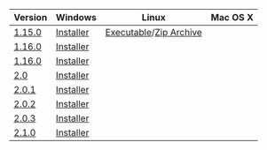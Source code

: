 

Version | Windows | Linux | Mac OS X
------------ | ------------- | ------------- | -------------
[1.15.0](/release_notes/v1.15.0.md) | [Installer](http://update.mapsurfernet.com/windows/1.15/MapSurfer.NET-1.15-setup_win.exe) |  [Executable](http://update.mapsurfernet.com/linux/2.0/MapSurfer.NET-2.0-setup_linux.exe)/[Zip Archive](http://update.mapsurfernet.com/linux/2.0/MapSurfer.NET-2.0_linux.zip) |
[1.16.0](/release_notes/v1.16.0.md) |  [Installer](http://update.mapsurfernet.com/windows/1.16/MapSurfer.NET-1.16-setup_win.exe) |
[1.16.0](/release_notes/v1.16.2.md) |  [Installer](http://update.mapsurfernet.com/windows/1.16.2/MapSurfer.NET-1.16.2-setup_win.exe) |
[2.0](/release_notes/v2.0.md) |  [Installer](http://update.mapsurfernet.com/windows/2.0/MapSurfer.NET-2.0-setup_win.exe) |
[2.0.1](/release_notes/v2.0.1.md) |  [Installer](http://update.mapsurfernet.com/windows/2.0.1/MapSurfer.NET-2.0.1-setup_win.exe) |
[2.0.2](/release_notes/v2.0.2.md) |  [Installer](http://update.mapsurfernet.com/windows/2.0.2/MapSurfer.NET-2.0.2-setup_win.exe) |
[2.0.3](/release_notes/v2.0.3.md) |  [Installer](http://update.mapsurfernet.com/windows/2.0.3/MapSurfer.NET-2.0.3-setup_win.exe) |
[2.1.0](/release_notes/v2.1.0.md) |  [Installer](http://update.mapsurfernet.com/windows/2.1/MapSurfer.NET-2.1-setup_win.exe) |
